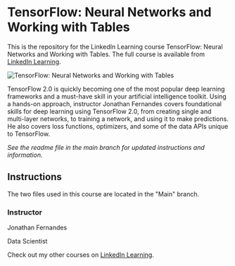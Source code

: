 # TensorFlow: Neural Networks and Working with Tables
This is the repository for the LinkedIn Learning course TensorFlow: Neural Networks and Working with Tables. The full course is available from [LinkedIn Learning][lil-course-url].

![TensorFlow: Neural Networks and Working with Tables][lil-thumbnail-url] 

TensorFlow 2.0 is quickly becoming one of the most popular deep learning frameworks and a must-have skill in your artificial intelligence toolkit. Using a hands-on approach, instructor Jonathan Fernandes covers foundational skills for deep learning using TensorFlow 2.0, from creating single and multi-layer networks, to training a network, and using it to make predictions. He also covers loss functions, optimizers, and some of the data APIs unique to TensorFlow.

_See the readme file in the main branch for updated instructions and information._
## Instructions
The two files used in this course are located in the "Main" branch.


### Instructor

Jonathan Fernandes 
                            
Data Scientist

                            

Check out my other courses on [LinkedIn Learning](https://www.linkedin.com/learning/instructors/jonathan-fernandes).

[lil-course-url]: https://www.linkedin.com/learning/tensorflow-neural-networks-and-working-with-tables
[lil-thumbnail-url]: https://cdn.lynda.com/course/3007570/3007570-1643223191169-16x9.jpg



